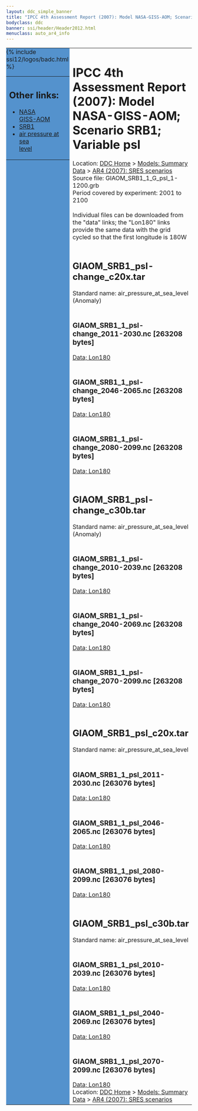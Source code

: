 ```yaml
---
layout: ddc_simple_banner
title: "IPCC 4th Assessment Report (2007): Model NASA-GISS-AOM; Scenario SRB1; Variable psl"
bodyclass: ddc
banner: ssi/header/Header2012.html
menuclass: auto_ar4_info
---
```



<table width="100%" border="0" cellspacing="0" cellpadding="0" style="border-collapse: collapse;">
<tr style="margin:0;padding:0;border:0;">
<td style="margin:0;padding:0;border:0;height:1pt;width:150pt;background:#5492CD;" valign="top" >

<div id="lh-col2" class="auto_ar4_info">
<table class="menumain" bgcolor="#5492CD" cellspacing="0" width="100%" border="0">
<tr><td>
<h2> Other links:</h2>
<ul>
<li><a href="/auto/ar4/model-NASA-GISS-AOM.html">NASA<br/>GISS-AOM</a></li>
<li><a href="/auto/ar4/scenario-SRB1.html">SRB1</a></li>
<li><a href="/auto/ar4/var-air_pressure_at_sea_level.html">air pressure at sea<br/> level</a></li>
</ul>
</td></tr>
{% include ssi12/logos/badc.html %}
</table>
</div>
</td>
<td><h1>IPCC 4th Assessment Report (2007): Model NASA-GISS-AOM; Scenario SRB1; Variable psl</h1>

<!-- Breadcrumb1 -->
<div id="breadcrumb1" align="left">
Location: <a href="/index.html">DDC Home</a> > <a href="/sim/gcm_clim/">Models: Summary Data</a>
> <a href="/sim/gcm_clim/SRES_AR4/index.html">AR4 (2007): SRES scenarios</a>
</div>
<!-- End of Breadcrumb1 -->Source file: GIAOM_SRB1_1_G_psl_1-1200.grb
<br/>
Period covered by experiment: 2001 to 2100<br/>
<br/>Individual files can be downloaded from the "data" links; the "Lon180" links provide the same data
         with the grid cycled so that the first longitude is 180W<br/>
<br/><h2>GIAOM_SRB1_psl-change_c20x.tar</h2>
Standard name: air_pressure_at_sea_level (Anomaly)<br>
<br/><h3>GIAOM_SRB1_1_psl-change_2011-2030.nc [263208 bytes]</h3>
<a href="http://apps.ipcc-data.org/cgi-bin/downl/ar4_nc/psl/GIAOM_SRB1_1_psl-change_2011-2030.nc">Data; </a><a href="http://apps.ipcc-data.org/cgi-bin/downl/ar4_nc/psl/GIAOM_SRB1_1_psl-change_2011-2030.cyto180.nc"> Lon180</a><br/>
<br/><h3>GIAOM_SRB1_1_psl-change_2046-2065.nc [263208 bytes]</h3>
<a href="http://apps.ipcc-data.org/cgi-bin/downl/ar4_nc/psl/GIAOM_SRB1_1_psl-change_2046-2065.nc">Data; </a><a href="http://apps.ipcc-data.org/cgi-bin/downl/ar4_nc/psl/GIAOM_SRB1_1_psl-change_2046-2065.cyto180.nc"> Lon180</a><br/>
<br/><h3>GIAOM_SRB1_1_psl-change_2080-2099.nc [263208 bytes]</h3>
<a href="http://apps.ipcc-data.org/cgi-bin/downl/ar4_nc/psl/GIAOM_SRB1_1_psl-change_2080-2099.nc">Data; </a><a href="http://apps.ipcc-data.org/cgi-bin/downl/ar4_nc/psl/GIAOM_SRB1_1_psl-change_2080-2099.cyto180.nc"> Lon180</a><br/>
<br/><h2>GIAOM_SRB1_psl-change_c30b.tar</h2>
Standard name: air_pressure_at_sea_level (Anomaly)<br>
<br/><h3>GIAOM_SRB1_1_psl-change_2010-2039.nc [263208 bytes]</h3>
<a href="http://apps.ipcc-data.org/cgi-bin/downl/ar4_nc/psl/GIAOM_SRB1_1_psl-change_2010-2039.nc">Data; </a><a href="http://apps.ipcc-data.org/cgi-bin/downl/ar4_nc/psl/GIAOM_SRB1_1_psl-change_2010-2039.cyto180.nc"> Lon180</a><br/>
<br/><h3>GIAOM_SRB1_1_psl-change_2040-2069.nc [263208 bytes]</h3>
<a href="http://apps.ipcc-data.org/cgi-bin/downl/ar4_nc/psl/GIAOM_SRB1_1_psl-change_2040-2069.nc">Data; </a><a href="http://apps.ipcc-data.org/cgi-bin/downl/ar4_nc/psl/GIAOM_SRB1_1_psl-change_2040-2069.cyto180.nc"> Lon180</a><br/>
<br/><h3>GIAOM_SRB1_1_psl-change_2070-2099.nc [263208 bytes]</h3>
<a href="http://apps.ipcc-data.org/cgi-bin/downl/ar4_nc/psl/GIAOM_SRB1_1_psl-change_2070-2099.nc">Data; </a><a href="http://apps.ipcc-data.org/cgi-bin/downl/ar4_nc/psl/GIAOM_SRB1_1_psl-change_2070-2099.cyto180.nc"> Lon180</a><br/>
<br/><h2>GIAOM_SRB1_psl_c20x.tar</h2>
Standard name: air_pressure_at_sea_level<br>
<br/><h3>GIAOM_SRB1_1_psl_2011-2030.nc [263076 bytes]</h3>
<a href="http://apps.ipcc-data.org/cgi-bin/downl/ar4_nc/psl/GIAOM_SRB1_1_psl_2011-2030.nc">Data; </a><a href="http://apps.ipcc-data.org/cgi-bin/downl/ar4_nc/psl/GIAOM_SRB1_1_psl_2011-2030.cyto180.nc"> Lon180</a><br/>
<br/><h3>GIAOM_SRB1_1_psl_2046-2065.nc [263076 bytes]</h3>
<a href="http://apps.ipcc-data.org/cgi-bin/downl/ar4_nc/psl/GIAOM_SRB1_1_psl_2046-2065.nc">Data; </a><a href="http://apps.ipcc-data.org/cgi-bin/downl/ar4_nc/psl/GIAOM_SRB1_1_psl_2046-2065.cyto180.nc"> Lon180</a><br/>
<br/><h3>GIAOM_SRB1_1_psl_2080-2099.nc [263076 bytes]</h3>
<a href="http://apps.ipcc-data.org/cgi-bin/downl/ar4_nc/psl/GIAOM_SRB1_1_psl_2080-2099.nc">Data; </a><a href="http://apps.ipcc-data.org/cgi-bin/downl/ar4_nc/psl/GIAOM_SRB1_1_psl_2080-2099.cyto180.nc"> Lon180</a><br/>
<br/><h2>GIAOM_SRB1_psl_c30b.tar</h2>
Standard name: air_pressure_at_sea_level<br>
<br/><h3>GIAOM_SRB1_1_psl_2010-2039.nc [263076 bytes]</h3>
<a href="http://apps.ipcc-data.org/cgi-bin/downl/ar4_nc/psl/GIAOM_SRB1_1_psl_2010-2039.nc">Data; </a><a href="http://apps.ipcc-data.org/cgi-bin/downl/ar4_nc/psl/GIAOM_SRB1_1_psl_2010-2039.cyto180.nc"> Lon180</a><br/>
<br/><h3>GIAOM_SRB1_1_psl_2040-2069.nc [263076 bytes]</h3>
<a href="http://apps.ipcc-data.org/cgi-bin/downl/ar4_nc/psl/GIAOM_SRB1_1_psl_2040-2069.nc">Data; </a><a href="http://apps.ipcc-data.org/cgi-bin/downl/ar4_nc/psl/GIAOM_SRB1_1_psl_2040-2069.cyto180.nc"> Lon180</a><br/>
<br/><h3>GIAOM_SRB1_1_psl_2070-2099.nc [263076 bytes]</h3>
<a href="http://apps.ipcc-data.org/cgi-bin/downl/ar4_nc/psl/GIAOM_SRB1_1_psl_2070-2099.nc">Data; </a><a href="http://apps.ipcc-data.org/cgi-bin/downl/ar4_nc/psl/GIAOM_SRB1_1_psl_2070-2099.cyto180.nc"> Lon180</a><br/>
<!-- Breadcrumb2 -->
<div id="breadcrumb2" align="left">
Location: <a href="/index.html">DDC Home</a> > <a href="/sim/gcm_clim/">Models: Summary Data</a>
> <a href="/sim/gcm_clim/SRES_AR4/index.html">AR4 (2007): SRES scenarios</a>
</div>
<!-- End of Breadcrumb2 --></td></tr></table>
